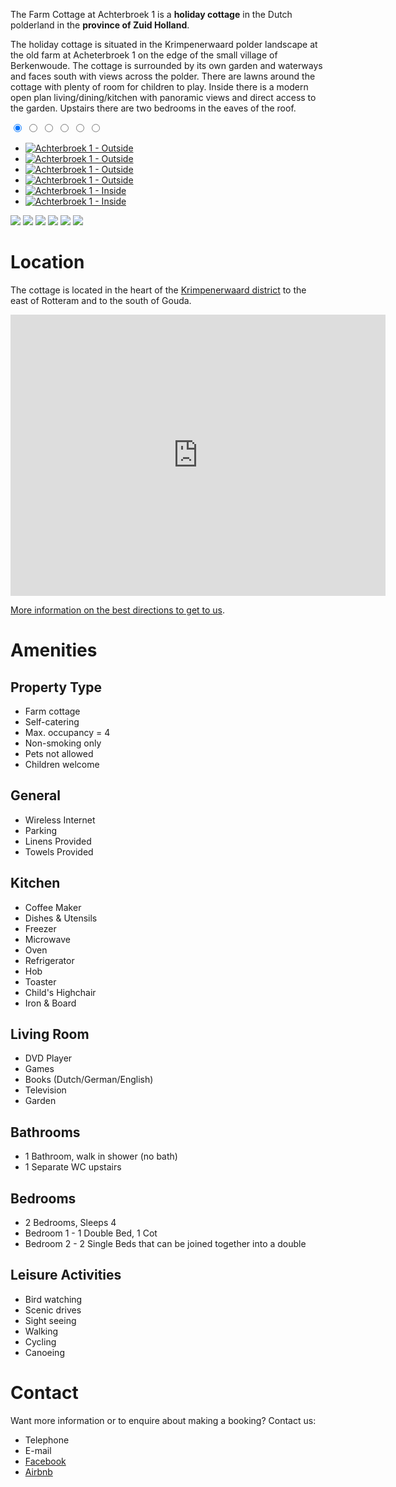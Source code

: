 The Farm Cottage at Achterbroek 1 is a **holiday cottage** in the Dutch polderland in the **province of Zuid Holland**.

The holiday cottage is situated in the Krimpenerwaard polder landscape at the old farm at Acheterbroek 1 on the edge of the small village of Berkenwoude. The cottage is surrounded by its own garden and waterways and faces south with views across the polder. There are lawns around the cottage with plenty of room for children to play. Inside there is a modern open plan living/dining/kitchen with panoramic views and direct access to the garden. Upstairs there are two bedrooms in the eaves of the roof.

<div class="gallery">
    <input checked="checked" id="ind-1" name="gallery" type="radio"><label for="ind-1"></label>
    <input id="ind-2" name="gallery" type="radio"><label for="ind-2"></label>
    <input id="ind-3" name="gallery" type="radio"><label for="ind-3"></label>
    <input id="ind-4" name="gallery" type="radio"><label for="ind-4"></label>
    <input id="ind-5" name="gallery" type="radio"><label for="ind-5"></label>
    <input id="ind-6" name="gallery" type="radio"><label for="ind-6"></label>
    <ul class="gallery-images">
        <li class="gallery-item">
            <label for="ind-1"><a href="#img1">
                <img src="assets/images/outside1.jpg" alt="Achterbroek 1 - Outside">
            </a></label>
        </li>
        <li class="gallery-item">
            <label for="ind-2"><a href="#img2">
                <img src="assets/images/outside2.jpg" alt="Achterbroek 1 - Outside">
            </a></label>
        </li>
        <li class="gallery-item">
            <label for="ind-3"><a href="#img3">
                <img src="assets/images/outside3.jpg" alt="Achterbroek 1 - Outside">
            </a></label>
        </li>
        <li class="gallery-item">
            <label for="ind-4"><a href="#img4">
                <img src="assets/images/outside4.jpg" alt="Achterbroek 1 - Outside">
            </a></label>
        </li>
        <li class="gallery-item">
            <label for="ind-5"><a href="#img5">
                <img src="assets/images/inside1.jpg" alt="Achterbroek 1 - Inside">
            </a></label>
        </li>
        <li class="gallery-item">
            <label for="ind-6"><a href="#img6">
                <img src="assets/images/inside2.jpg" alt="Achterbroek 1 - Inside">
            </a></label>
        </li>
    </ul>
</div>

<a href="#_" class="lightbox" id="img1"><img src="assets/images/outside1.jpg"></a>
<a href="#_" class="lightbox" id="img2"><img src="assets/images/outside2.jpg"></a>
<a href="#_" class="lightbox" id="img3"><img src="assets/images/outside3.jpg"></a>
<a href="#_" class="lightbox" id="img4"><img src="assets/images/outside4.jpg"></a>
<a href="#_" class="lightbox" id="img5"><img src="assets/images/inside1.jpg"></a>
<a href="#_" class="lightbox" id="img6"><img src="assets/images/inside2.jpg"></a>

# Location

The cottage is located in the heart of the [Krimpenerwaard district](https://en.wikipedia.org/wiki/Krimpenerwaard) to the east of Rotteram and to the south of Gouda.

<iframe src="https://www.google.com/maps/embed?pb=!1m14!1m8!1m3!1d177552.2162102959!2d4.70714601424541!3d51.957325725712614!3m2!1i1024!2i768!4f13.1!3m3!1m2!1s0x47c5d362faacac19%3A0xa503adc5388b634c!2sAchterbroek+1%2C+2825+NC+Berkenwoude%2C+Netherlands!5e0!3m2!1sen!2snl!4v1493452651216" width="600" height="450" frameborder="0" allowfullscreen></iframe>

[More information on the best directions to get to us](directions).

# Amenities

## Property Type

* Farm cottage
* Self-catering
* Max. occupancy = 4
* Non-smoking only
* Pets not allowed
* Children welcome

## General

* Wireless Internet
* Parking
* Linens Provided
* Towels Provided

## Kitchen

* Coffee Maker
* Dishes & Utensils
* Freezer
* Microwave
* Oven
* Refrigerator
* Hob
* Toaster
* Child's Highchair
* Iron & Board

## Living Room

* DVD Player
* Games
* Books (Dutch/German/English)
* Television
* Garden

## Bathrooms

* 1 Bathroom, walk in shower (no bath)
* 1 Separate WC upstairs

## Bedrooms

* 2 Bedrooms, Sleeps 4
* Bedroom 1 - 1 Double Bed, 1 Cot
* Bedroom 2 - 2 Single Beds that can be joined together into a double

## Leisure Activities

* Bird watching
* Scenic drives
* Sight seeing
* Walking
* Cycling
* Canoeing

# Contact

Want more information or to enquire about making a booking? Contact us:

* Telephone
* E-mail
* [Facebook](https://www.facebook.com/achterbroek1/)
* [Airbnb](https://www.airbnb.com/rooms/17235951)
